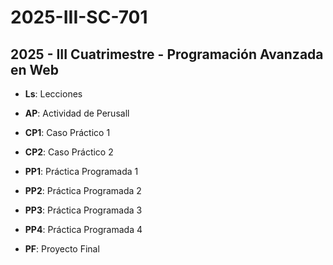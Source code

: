 # 2025-III-SC-701

## 2025 - III Cuatrimestre - Programación Avanzada en Web

- **Ls**: Lecciones

- **AP**: Actividad de Perusall

- **CP1**: Caso Práctico 1

- **CP2**: Caso Práctico 2

- **PP1**: Práctica Programada 1

- **PP2**: Práctica Programada 2

- **PP3**: Práctica Programada 3

- **PP4**: Práctica Programada 4

- **PF**: Proyecto Final
